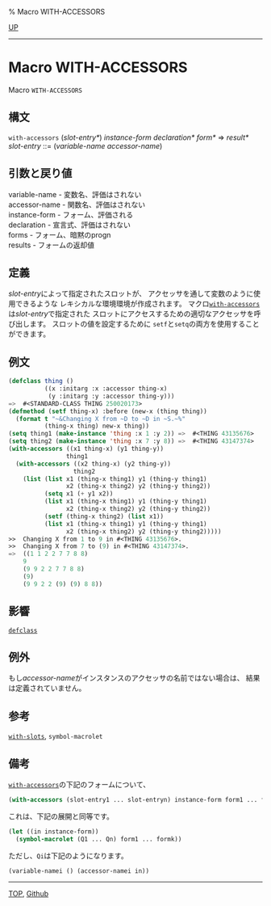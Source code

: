 % Macro WITH-ACCESSORS

[UP](7.7.html)  

---

# Macro WITH-ACCESSORS


Macro `WITH-ACCESSORS`


## 構文

`with-accessors` (*slot-entry\**) *instance-form* *declaration\** *form\**
=> *result\**  
*slot-entry* ::= (*variable-name* *accessor-name*)


## 引数と戻り値

variable-name - 変数名、評価はされない  
accessor-name - 関数名、評価はされない  
instance-form - フォーム、評価される  
declaration - 宣言式、評価はされない  
forms - フォーム、暗黙のprogn  
results - フォームの返却値


## 定義

*slot-entry*によって指定されたスロットが、
アクセッサを通して変数のように使用できるような
レキシカルな環境環境が作成されます。
マクロ[`with-accessors`](7.7.with-accessors.html)は*slot-entry*で指定された
スロットにアクセスするための適切なアクセッサを呼び出します。
スロットの値を設定するために
`setf`と`setq`の両方を使用することができます。


## 例文

```lisp
(defclass thing ()
          ((x :initarg :x :accessor thing-x)
           (y :initarg :y :accessor thing-y)))
=>  #<STANDARD-CLASS THING 250020173>
(defmethod (setf thing-x) :before (new-x (thing thing))
  (format t "~&Changing X from ~D to ~D in ~S.~%"
          (thing-x thing) new-x thing))
(setq thing1 (make-instance 'thing :x 1 :y 2)) =>  #<THING 43135676>
(setq thing2 (make-instance 'thing :x 7 :y 8)) =>  #<THING 43147374>
(with-accessors ((x1 thing-x) (y1 thing-y))
                thing1
  (with-accessors ((x2 thing-x) (y2 thing-y))
                  thing2
    (list (list x1 (thing-x thing1) y1 (thing-y thing1)
                x2 (thing-x thing2) y2 (thing-y thing2))
          (setq x1 (+ y1 x2))
          (list x1 (thing-x thing1) y1 (thing-y thing1)
                x2 (thing-x thing2) y2 (thing-y thing2))
          (setf (thing-x thing2) (list x1))
          (list x1 (thing-x thing1) y1 (thing-y thing1)
                x2 (thing-x thing2) y2 (thing-y thing2)))))
>>  Changing X from 1 to 9 in #<THING 43135676>.
>>  Changing X from 7 to (9) in #<THING 43147374>.
=>  ((1 1 2 2 7 7 8 8)
    9
    (9 9 2 2 7 7 8 8) 
    (9)
    (9 9 2 2 (9) (9) 8 8))
```


## 影響

[`defclass`](7.7.defclass.html)


## 例外

もし*accessor-name*がインスタンスのアクセッサの名前ではない場合は、
結果は定義されていません。


## 参考

[`with-slots`](7.7.with-slots.html),
`symbol-macrolet`


## 備考

[`with-accessors`](7.7.with-accessors.html)の下記のフォームについて、

```lisp
(with-accessors (slot-entry1 ... slot-entryn) instance-form form1 ... formk)
```

これは、下記の展開と同等です。

```lisp
(let ((in instance-form))
  (symbol-macrolet (Q1 ... Qn) form1 ... formk))
```

ただし、`Qi`は下記のようになります。

```lisp
(variable-namei () (accessor-namei in))
```


---
[TOP](index.html),  [Github](https://github.com/nptcl/npt-japanese)


